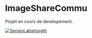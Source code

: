 # ImageShareCommu

Projet en cours de developement.

[![SensioLabsInsight](https://insight.sensiolabs.com/projects/b394a5ca-2e82-4305-9b5c-a57977d4b043/big.png)](https://insight.sensiolabs.com/projects/b394a5ca-2e82-4305-9b5c-a57977d4b043)
